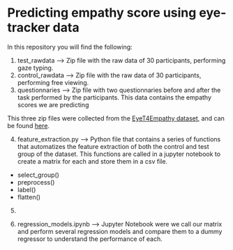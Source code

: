 # Predicting empathy score using eye-tracker data
In this repository you will find the following:


1. test_rawdata --> Zip file with the raw data of 30 participants, performing gaze typing.
2. control_rawdata --> Zip file with the raw data of 30 participants, performing free viewing.
3. questionnaries --> Zip file with two questionnaries before and after the task performed by the participants. This data contains the empathy scores we are predicting

This three zip files were collected from the [EyeT4Empathy dataset](https://www.ncbi.nlm.nih.gov/pmc/articles/PMC9719458/), and can be found [here](https://drive.google.com/drive/folders/1SlvDzPxx-vHP3nCmTyEXrUPao6pRYPcA?usp=share_link).

4. feature_extraction.py --> Python file that contains a series of functions that automatizes the feature extraction of both the control and test group of the dataset.
This functions are called in a jupyter notebook to create a matrix for each and store them in a csv file.
- select_group()
- preprocess()
- label()
- flatten()

5. 

6. regression_models.ipynb --> Jupyter Notebook were we call our matrix and perform several regression models and compare them to a dummy regressor to understand the performance of each. 
